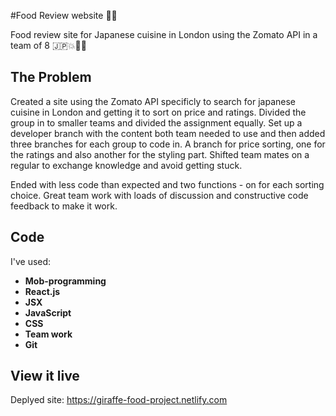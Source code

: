 #Food Review website 🌮🥑

Food review site for Japanese cuisine in London using the Zomato API in a team of 8 🇯🇵💥🍣🌸

## The Problem 
Created a site using the Zomato API specificly to search for japanese cuisine in London and getting it to sort on price and ratings. Divided the group in to smaller teams and divided the assignment equally. Set up a developer branch with the content both team needed to use and then added three branches for each group to code in. A branch for price sorting, one for the ratings and also another for the styling part. Shifted team mates on a regular to exchange knowledge and avoid getting stuck.

Ended with less code than expected and two functions - on for each sorting choice.
Great team work with loads of discussion and constructive code feedback to make it work.

## Code
I've used:
  * **Mob-programming**
  * **React.js**
  * **JSX**
  * **JavaScript**
  * **CSS**
  * **Team work**
  * **Git**
  
## View it live
Deplyed site: https://giraffe-food-project.netlify.com
